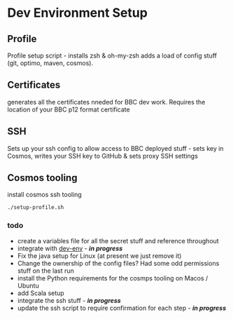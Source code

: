 # Dev Environment Setup

## Profile

Profile setup script - installs zsh & oh-my-zsh adds a load of config stuff (git, optimo, maven, cosmos).

## Certificates

generates all the certificates nneded for BBC dev work. Requires the location of your BBC p12 format certificate

## SSH

Sets up your ssh config to allow access to BBC deployed stuff - sets key in Cosmos, writes your SSH key to GitHub & sets proxy SSH settings

## Cosmos tooling

install cosmos ssh tooling

```bash
./setup-profile.sh
```

### todo

* create a variables file for all the secret stuff and reference throughout
* integrate with [dev-env](https://github.com/phillipbarron/dev-env) - ***in progress***
* Fix the java setup for Linux (at present we just remove it)
* Change the ownership of the config files? Had some odd permissions stuff on the last run
* install the Python requirements for the cosmps tooling on Macos / Ubuntu
* add Scala setup
* integrate the ssh stuff - ***in progress***
* update the ssh script to require confirmation for each step - ***in progress***
